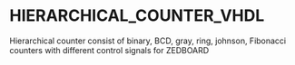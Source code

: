 # HIERARCHICAL_COUNTER_VHDL
Hierarchical counter consist of binary, BCD, gray, ring, johnson, Fibonacci counters with different control signals for ZEDBOARD
